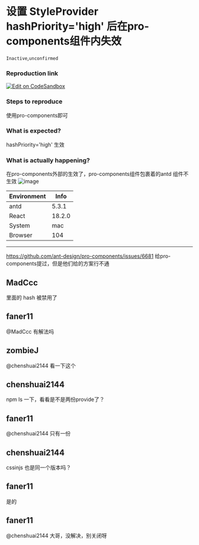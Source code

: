 # 设置 StyleProvider hashPriority='high' 后在pro-components组件内失效

`Inactive`,`unconfirmed`

### Reproduction link

[![Edit on CodeSandbox](https://codesandbox.io/static/img/play-codesandbox.svg)](https://codesandbox.io/p/github/faner11/react-antd/draft/goofy-solomon)

### Steps to reproduce

使用pro-components即可

### What is expected?

hashPriority='high' 生效

### What is actually happening?

在pro-components外部的生效了，pro-components组件包裹着的antd 组件不生效
![image](https://user-images.githubusercontent.com/26560612/223071635-e216dcd3-cbc4-42d0-bc95-a57876c0ea87.png)

| Environment | Info   |
| ----------- | ------ |
| antd        | 5.3.1  |
| React       | 18.2.0 |
| System      | mac    |
| Browser     | 104    |

---

https://github.com/ant-design/pro-components/issues/6681
给pro-components提过，但是他们给的方案行不通

<!-- generated by ant-design-issue-helper. DO NOT REMOVE -->

## MadCcc

里面的 hash 被禁用了

## faner11

@MadCcc 有解法吗

## zombieJ

@chenshuai2144 看一下这个

## chenshuai2144

npm ls 一下，看看是不是两份provide了？

## faner11

@chenshuai2144 只有一份

## chenshuai2144

cssinjs 也是同一个版本吗？

## faner11

是的

## faner11

@chenshuai2144 大哥，没解决，别关闭呀
